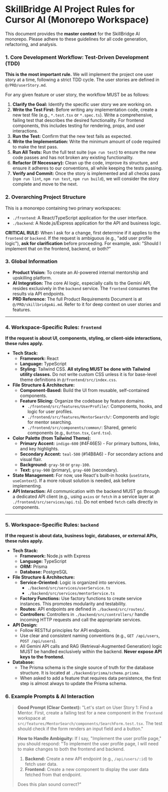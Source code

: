 # SkillBridge AI Project Rules for Cursor AI (Monorepo Workspace)

This document provides the **master context** for the SkillBridge AI monorepo. Please adhere to these guidelines for all code generation, refactoring, and analysis.

### 1. Core Development Workflow: Test-Driven Development (TDD)

**This is the most important rule.** We will implement the project one user story at a time, following a strict TDD cycle. The user stories are defined in `@/PRD/userStory.md`.

For any given feature or user story, the workflow MUST be as follows:

1.  **Clarify the Goal:** Identify the specific user story we are working on.
2.  **Write the Test First:** Before writing any implementation code, create a new test file (e.g., `*.test.tsx` or `*.spec.ts`). Write a comprehensive, failing test that describes the desired functionality. For frontend components, this includes testing for rendering, props, and user interactions.
3.  **Run the Test:** Confirm that the new test fails as expected.
4.  **Write the Implementation:** Write the minimum amount of code required to make the test pass.
5.  **Run All Tests:** Run the full test suite (`npm run test`) to ensure the new code passes and has not broken any existing functionality.
6.  **Refactor (If Necessary):** Clean up the code, improve its structure, and ensure it adheres to our conventions, all while keeping the tests passing.
7.  **Verify and Commit:** Once the story is implemented and all checks pass (`npm run lint`, `npm run test`, `npm run build`), we will consider the story complete and move to the next.

### 2. Overarching Project Structure

This is a monorepo containing two primary workspaces:
-   `./frontend`: A React/TypeScript application for the user interface.
-   `./backend`: A Node.js/Express application for the API and business logic.

**CRITICAL RULE:** When I ask for a change, first determine if it applies to the `frontend` or `backend`. If the request is ambiguous (e.g., "add user profile logic"), **ask for clarification** before proceeding. For example, ask: "Should I implement that on the frontend, backend, or both?"

### 3. Global Information

-   **Product Vision:** To create an AI-powered internal mentorship and upskilling platform.
-   **AI Integration:** The core AI logic, especially calls to the Gemini API, resides exclusively in the `backend` service. The `frontend` consumes the results via API endpoints.
-   **PRD Reference:** The full Product Requirements Document is at `@/PRD/skillbridgeAi.md`. Refer to it for deep context on user stories and features.

---

### 4. Workspace-Specific Rules: `frontend`

**If the request is about UI, components, styling, or client-side interactions, these rules apply.**

-   **Tech Stack:**
    -   **Framework:** React
    -   **Language:** TypeScript
    -   **Styling:** Tailwind CSS. **All styling MUST be done with Tailwind utility classes.** Do not write custom CSS unless it is for base-level theme definitions in `@/frontend/src/index.css`.
-   **File Structure & Architecture:**
    -   **Component-Based:** Build the UI from reusable, self-contained components.
    -   **Feature Slicing:** Organize the codebase by feature domains.
        -   `./frontend/src/features/UserProfile/`: Components, hooks, and logic for user profiles.
        -   `./frontend/src/features/MentorSearch/`: Components and logic for mentor searching.
        -   `./frontend/src/components/common/`: Shared, generic components (e.g., `Button.tsx`, `Card.tsx`).
-   **Color Palette (from Tailwind Theme):**
    -   **Primary Accent:** `indigo-600` (#4F46E5) - For primary buttons, links, and key highlights.
    -   **Secondary Accent:** `teal-500` (#14B8A6) - For secondary actions and visual flair.
    -   **Background:** `gray-50` or `gray-100`.
    -   **Text:** `gray-900` (primary), `gray-600` (secondary).
-   **State Management:** For now, use React's built-in hooks (`useState`, `useContext`). If a more robust solution is needed, ask before implementing.
-   **API Interaction:** All communication with the backend MUST go through a dedicated API client (e.g., using `axios` or `fetch` in a service layer at `./frontend/src/services/api.ts`). Do not embed `fetch` calls directly in components.

---

### 5. Workspace-Specific Rules: `backend`

**If the request is about data, business logic, databases, or external APIs, these rules apply.**

-   **Tech Stack:**
    -   **Framework:** Node.js with Express
    -   **Language:** TypeScript
    -   **ORM:** Prisma
    -   **Database:** PostgreSQL
-   **File Structure & Architecture:**
    -   **Service-Oriented:** Logic is organized into services.
        -   `./backend/src/services/userService.ts`
        -   `./backend/src/services/mentorService.ts`
    -   **Factory Functions:** Use factory functions to create service instances. This promotes modularity and testability.
    -   **Routes:** API endpoints are defined in `./backend/src/routes/`.
    -   **Controllers:** Controllers in `./backend/src/controllers/` handle incoming HTTP requests and call the appropriate services.
-   **API Design:**
    -   Follow RESTful principles for API endpoints.
    -   Use clear and consistent naming conventions (e.g., `GET /api/users`, `POST /api/users`).
    -   All Gemini API calls and RAG (Retrieval-Augmented Generation) logic MUST be handled exclusively within the backend. **Never expose API keys to the frontend.**
-   **Database:**
    -   The Prisma schema is the single source of truth for the database structure. It is located at `./backend/prisma/schema.prisma`.
    -   When asked to add a feature that requires data persistence, the first step is almost always to update the Prisma schema.

### 6. Example Prompts & AI Interaction

> **Good Prompt (Clear Context):**
> "Let's start on User Story 1: Find a Mentor. First, create a failing test for a new component in the `frontend` workspace at `src/features/MentorSearch/components/SearchForm.test.tsx`. The test should check if the form renders an input field and a button."

> **How to Handle Ambiguity:**
> If I say, "Implement the user profile page," you should respond:
> "To implement the user profile page, I will need to make changes to both the frontend and backend.
>
> 1.  **Backend:** Create a new API endpoint (e.g., `/api/users/:id`) to fetch user data.
> 2.  **Frontend:** Create a new component to display the user data fetched from that endpoint.
>
> Does this plan sound correct?"
